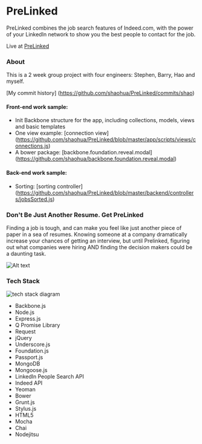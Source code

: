 PreLinked
=========

PreLinked combines the job search features of Indeed.com, with the power of your LinkedIn network to show you the best people to contact for the job. 

Live at [PreLinked](http://prelinked.nodejitsu.com)

### About

This is a 2 week group project with four engineers: Stephen, Barry, Hao and myself.

[My commit history] (https://github.com/shaohua/PreLinked/commits/shao)

#### Front-end work sample:
* Init Backbone structure for the app, including collections, models, views and basic templates
* One view example: [connection view] (https://github.com/shaohua/PreLinked/blob/master/app/scripts/views/connections.js)
* A bower package: [backbone.foundation.reveal.modal] (https://github.com/shaohua/backbone.foundation.reveal.modal)


#### Back-end work sample:
* Sorting: [sorting controller] (https://github.com/shaohua/PreLinked/blob/master/backend/controllers/jobsSorted.js)

### Don't Be Just Another Resume. Get PreLinked

Finding a job is tough, and can make you feel like just another piece of paper in a sea of resumes. 
Knowing someone at a company dramatically increase your chances of getting an interview, but until Prelinked, figuring
out what companies were hiring AND finding the decision makers could be a daunting task. 

![Alt text](http://i.imgur.com/QjrXRTM.png)


### Tech Stack
![tech stack diagram](http://i.imgur.com/N2WBpWj.png)

- Backbone.js
- Node.js
- Express.js
- Q Promise Library
- Request
- jQuery
- Underscore.js
- Foundation.js
- Passport.js
- MongoDB
- Mongoose.js
- LinkedIn People Search API
- Indeed API
- Yeoman
- Bower
- Grunt.js
- Stylus.js
- HTML5
- Mocha
- Chai
- Nodejitsu

